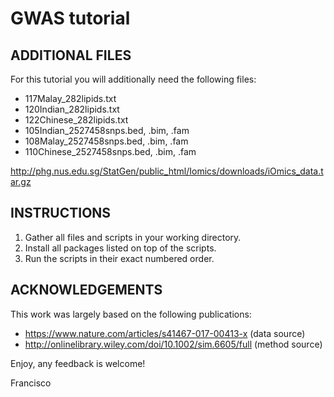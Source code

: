 # GWAS tutorial

## ADDITIONAL FILES

For this tutorial you will additionally need the following files:

- 117Malay_282lipids.txt
- 120Indian_282lipids.txt
- 122Chinese_282lipids.txt
- 105Indian_2527458snps.bed, .bim, .fam
- 108Malay_2527458snps.bed, .bim, .fam
- 110Chinese_2527458snps.bed, .bim, .fam

http://phg.nus.edu.sg/StatGen/public_html/Iomics/downloads/iOmics_data.tar.gz

## INSTRUCTIONS

1. Gather all files and scripts in your working directory.
2. Install all packages listed on top of the scripts.
3. Run the scripts in their exact numbered order.

## ACKNOWLEDGEMENTS

This work was largely based on the following publications:
- https://www.nature.com/articles/s41467-017-00413-x (data source)
- http://onlinelibrary.wiley.com/doi/10.1002/sim.6605/full (method source)

Enjoy, any feedback is welcome!

Francisco
